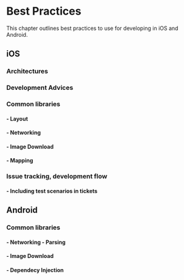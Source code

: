 # Best Practices

This chapter outlines best practices to use for developing in iOS and Android.

## iOS

### Architectures

### Development Advices

### Common libraries
#### - Layout
#### - Networking
#### - Image Download
#### - Mapping

### Issue tracking, development flow
#### - Including test scenarios in tickets

## Android

### Common libraries

#### - Networking - Parsing
#### - Image Download
#### - Dependecy Injection

